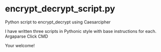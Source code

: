 # encrypt_decrypt_script.py
Python script to encrypt_decrypt using Caesarcipher

I have written three scripts in Pythonic style with base instructions for each.
Argaparse
Click
CMD

Your welcome!
